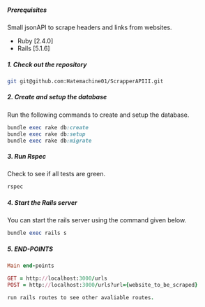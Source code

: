 ##### Prerequisites

Small  jsonAPI to scrape headers and links from websites.


- Ruby [2.4.0]
- Rails [5.1.6]

##### 1. Check out the repository

```bash
git git@github.com:Hatemachine01/ScrapperAPIII.git
```


##### 2. Create and setup the database

Run the following commands to create and setup the database.

```ruby
bundle exec rake db:create
bundle exec rake db:setup
bundle exec rake db:migrate
```


##### 3. Run Rspec

Check to see if all tests are green.

```ruby
rspec
```


##### 4. Start the Rails server

You can start the rails server using the command given below.

```ruby
bundle exec rails s
```


##### 5. END-POINTS



```ruby
Main end-points

GET = http://localhost:3000/urls
POST = http://localhost:3000/urls?url={website_to_be_scraped}

run rails routes to see other avaliable routes.
```



